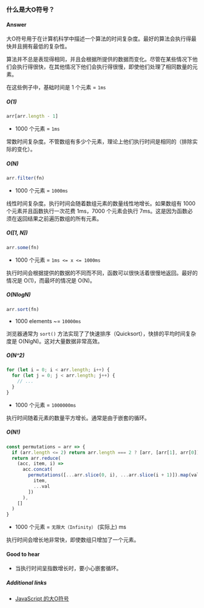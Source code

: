 ### 什么是大O符号？

#### Answer

大O符号用于在计算机科学中描述一个算法的时间复杂度。最好的算法会执行得最快并且拥有最低的复杂性。

算法并不总是表现得相同，并且会根据所提供的数据而变化。尽管在某些情况下他们会执行得很快，在其他情况下他们会执行得很慢，即使他们处理了相同数量的元素。

在这些例子中，基础时间是 1 个元素 = `1ms`

##### O(1)

```js
arr[arr.length - 1]
```

* 1000 个元素 = `1ms`

常数时间复杂度。不管数组有多少个元素，理论上他们执行时间是相同的（排除实际的变化）。

##### O(N)

```js
arr.filter(fn)
```

* 1000 个元素 = `1000ms`

线性时间复杂度。执行时间会随着数组元素的数量线性地增长。如果数组有 1000 个元素并且函数执行一次花费 1ms，7000 个元素会执行 7ms。这是因为函数必须在返回结果之前遍历数组的所有元素。

##### O([1, N])

```js
arr.some(fn)
```

* 1000 个元素 = `1ms <= x <= 1000ms`

执行时间会根据提供的数据的不同而不同，函数可以很快活着很慢地返回。最好的情况是 O(1)，而最坏的情况是 O(N)。

##### O(NlogN)

```js
arr.sort(fn)
```

* 1000 elements ~= `10000ms`

浏览器通常为 `sort()` 方法实现了了快速排序（Quicksort），快排的平均时间复杂度是 O(NlgN)。这对大量数据非常高效。

##### O(N^2)

```js
for (let i = 0; i < arr.length; i++) {
  for (let j = 0; j < arr.length; j++) {
    // ...
  }
}
```

* 1000 个元素 = `1000000ms`

执行时间随着元素的数量平方增长。通常是由于嵌套的循环。

##### O(N!)

```js
const permutations = arr => {
  if (arr.length <= 2) return arr.length === 2 ? [arr, [arr[1], arr[0]]] : arr
  return arr.reduce(
    (acc, item, i) =>
      acc.concat(
        permutations([...arr.slice(0, i), ...arr.slice(i + 1)]).map(val => [
          item,
          ...val
        ])
      ),
    []
  )
}
```

* 1000 个元素 = `无限大（Infinity）` (实际上) ms

执行时间会增长地非常快，即使数组只增加了一个元素。

#### Good to hear

* 当执行时间呈指数增长时，要小心嵌套循环。

##### Additional links

<!-- Whenever possible, link a more detailed explanation. -->

* [JavaScript 的大O符号](https://medium.com/cesars-tech-insights/big-o-notation-javascript-25c79f50b19b)

<!-- tags: (javascript) -->

<!-- expertise: (2) -->
